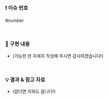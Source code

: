 ### ❗️ 이슈 번호

#number

<br>

### 📝 구현 내용

- (가능한 한 자세히 작성해 주시면 감사하겠습니다!)

<br>

### 💡 결과 & 참고 자료

- (없다면 지워도 됩니다!)
